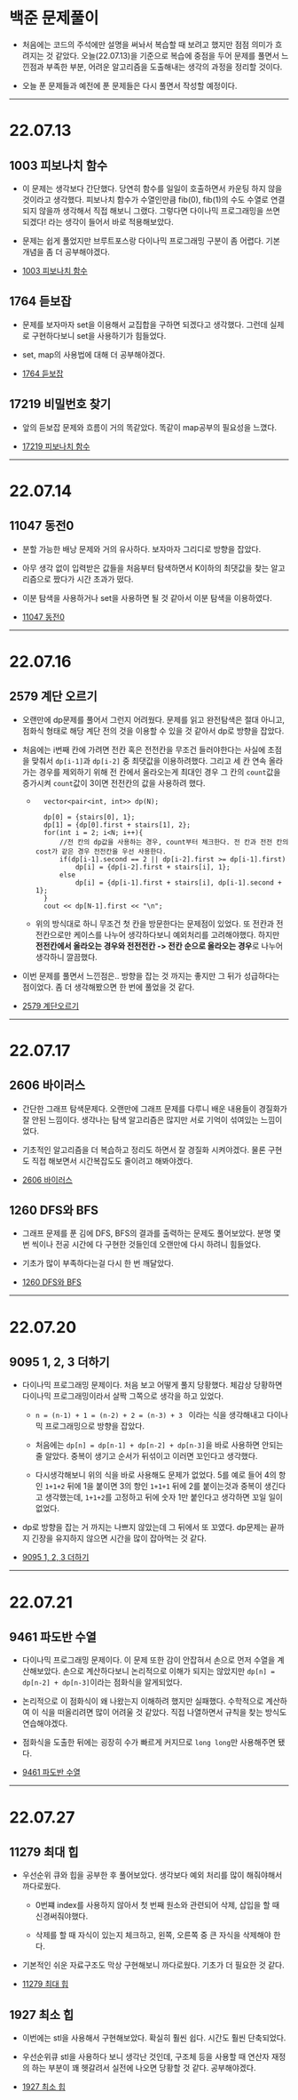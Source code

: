# 백준 문제풀이

- 처음에는 코드의 주석에만 설명을 써놔서 복습할 때 보려고 했지만 점점 의미가 흐려지는 것 같았다.
	오늘(22.07.13)을 기준으로 복습에 중점을 두어 문제를 풀면서 느낀점과 부족한 부분, 
	어려운 알고리즘을 도출해내는 생각의 과정을 정리할 것이다.
	
- 오늘 푼 문제들과 예전에 푼 문제들은 다시 풀면서 작성할 예정이다.

---

# 22.07.13

## 1003 피보나치 함수

- 이 문제는 생각보다 간단했다. 당연히 함수를 일일이 호출하면서 카운팅 하지 않을 것이라고 생각했다. 
	피보나치 함수가 수열인만큼 fib(0), fib(1)의 수도 수열로 연결되지 않을까 생각해서 직접 해보니 그랬다.
	그렇다면 다이나믹 프로그래밍을 쓰면 되겠다! 라는 생각이 들어서 바로 적용해보았다.
	
- 문제는 쉽게 풀었지만 브루트포스랑 다이나믹 프로그래밍 구분이 좀 어렵다. 기본 개념을 좀 더 공부해야겠다.

- [1003 피보나치 함수](./1003.cpp)


## 1764 듣보잡

- 문제를 보자마자 set을 이용해서 교집합을 구하면 되겠다고 생각했다. 그런데 실제로 구현하다보니 set을 사용하기가 힘들었다.
	
	
- set, map의 사용법에 대해 더 공부해야겠다.

- [1764 듣보잡](./1764.cpp)

## 17219 비밀번호 찾기

- 앞의 듣보잡 문제와 흐름이 거의 똑같았다. 똑같이 map공부의 필요성을 느꼈다.

- [17219 피보나치 함수](./17219.cpp)

---


# 22.07.14

## 11047 동전0

- 분할 가능한 배낭 문제와 거의 유사하다. 보자마자 그리디로 방향을 잡았다.

- 아무 생각 없이 입력받은 값들을 처음부터 탐색하면서 K이하의 최댓값을 찾는 알고리즘으로 짰다가 시간 초과가 떴다.

- 이분 탐색을 사용하거나 set을 사용하면 될 것 같아서 이분 탐색을 이용하였다.

- [11047 동전0](./11047.cpp)

---

# 22.07.16

## 2579 계단 오르기

- 오랜만에 dp문제를 풀어서 그런지 어려웠다. 문제를 읽고 완전탐색은 절대 아니고, 점화식 형태로 해당 계단 전의 것을 이용할 수 있을 것 같아서 dp로 방향을 잡았다.

- 처음에는 i번째 칸에 가려면 전칸 혹은 전전칸을 무조건 들러야한다는 사실에 초점을 맞춰서 `dp[i-1]`과 `dp[i-2]` 중 최댓값을 이용하려했다.
	그리고 세 칸 연속 올라가는 경우를 제외하기 위해 전 칸에서 올라오는게 최대인 경우 그 칸의 `count`값을 증가시켜 `count`값이 3이면 전전칸의 값을 사용하려 했다.
	
	- ```
		vector<pair<int, int>> dp(N);
	
		dp[0] = {stairs[0], 1};
		dp[1] = {dp[0].first + stairs[1], 2};	
		for(int i = 2; i<N; i++){
			//전 칸의 dp값을 사용하는 경우, count부터 체크한다. 전 칸과 전전 칸의 cost가 같은 경우 전전칸을 우선 사용한다.
			if(dp[i-1].second == 2 || dp[i-2].first >= dp[i-1].first)
				dp[i] = {dp[i-2].first + stairs[i], 1};
			else
				dp[i] = {dp[i-1].first + stairs[i], dp[i-1].second + 1};
		}
		cout << dp[N-1].first << "\n";
		```
		
	- 위의 방식대로 하니 무조건 첫 칸을 방문한다는 문제점이 있었다. 또 전칸과 전전칸으로만 케이스를 나누어 생각하다보니 예외처리를 고려해야했다.
		하지만 **전전칸에서 올라오는 경우와 전전전칸 -> 전칸 순으로 올라오는 경우**로 나누어 생각하니 깔끔했다.
		
- 이번 문제를 풀면서 느낀점은.. 방향을 잡는 것 까지는 좋지만 그 뒤가 성급하다는 점이었다. 좀 더 생각해봤으면 한 번에 풀었을 것 같다.

- [2579 계단오르기](./2579.cpp)

---

# 22.07.17

## 2606 바이러스

- 간단한 그래프 탐색문제다. 오랜만에 그래프 문제를 다루니 배운 내용들이 경질화가 잘 안된 느낌이다. 생각나는 탐색 알고리즘은 많지만 서로 기억이 섞여있는 느낌이었다. 
	
- 기초적인 알고리즘을 더 복습하고 정리도 하면서 잘 경질화 시켜야겠다. 물론 구현도 직접 해보면서 시간복잡도도 줄이려고 해봐야겠다.

- [2606 바이러스](./2606.cpp)

## 1260 DFS와 BFS

- 그래프 문제를 푼 김에 DFS, BFS의 결과를 출력하는 문제도 풀어보았다. 분명 몇 번 씩이나 전공 시간에 다 구현한 것들인데 오랜만에 다시 하려니 힘들었다.

- 기초가 많이 부족하다는걸 다시 한 번 깨달았다.

- [1260 DFS와 BFS](./1260.cpp)

---

# 22.07.20

## 9095 1, 2, 3 더하기

- 다이나믹 프로그래밍 문제이다. 처음 보고 어떻게 풀지 당황했다. 체감상 당황하면 다이나믹 프로그래밍이라서 살짝 그쪽으로 생각을 하고 있었다.
		
	- `n = (n-1) + 1 = (n-2) + 2 = (n-3) + 3 ` 이라는 식을 생각해내고 다이나믹 프로그래밍으로 방향을 잡았다.
	
	- 처음에는 `dp[n] = dp[n-1] + dp[n-2] + dp[n-3]`을 바로 사용하면 안되는 줄 알았다. 중복이 생기고 순서가 뒤섞이고 이러면 꼬인다고 생각했다.
	
	- 다시생각해보니 위의 식을 바로 사용해도 문제가 없었다. 5를 예로 들어 4의 항인 `1+1+2` 뒤에 1을 붙이면 3의 항인 `1+1+1` 뒤에 2를 붙이는것과 중복이 생긴다고 생각했는데, `1+1+2`를 고정하고 뒤에 숫자 1만 붙인다고 생각하면 꼬일 일이 없었다.
	
- dp로 방향을 잡는 거 까지는 나쁘지 않았는데 그 뒤에서 또 꼬였다. dp문제는 끝까지 긴장을 유지하지 않으면 시간을 많이 잡아먹는 것 같다.

- [9095 1, 2, 3 더하기](./9095.cpp)

---

# 22.07.21

## 9461 파도반 수열

- 다이나믹 프로그래밍 문제이다. 이 문제 또한 감이 안잡혀서 손으로 먼저 수열을 계산해보았다. 손으로 계산하다보니 논리적으로 이해가 되지는 않았지만
	`dp[n] = dp[n-2] + dp[n-3]`이라는 점화식을 알게되었다.
	
- 논리적으로 이 점화식이 왜 나왔는지 이해하려 했지만 실패했다. 수학적으로 계산하여 이 식을 떠올리려면 많이 어려울 것 같았다. 직접 나열하면서 규칙을 찾는 방식도 연습해야겠다.

- 점화식을 도출한 뒤에는 굉장히 수가 빠르게 커지므로 `long long`만 사용해주면 됐다.

- [9461 파도반 수열](./9461.cpp)

---

# 22.07.27

## 11279 최대 힙

- 우선순위 큐와 힙을 공부한 후 풀어보았다. 생각보다 예외 처리를 많이 해줘야해서 까다로웠다.

	- 0번쨰 index를 사용하지 않아서 첫 번째 원소와 관련되어 삭제, 삽입을 할 때 신경써줘야했다.
	
	- 삭제를 할 때 자식이 있는지 체크하고, 왼쪽, 오른쪽 중 큰 자식을 삭제해야 한다.
	
- 기본적인 쉬운 자료구조도 막상 구현해보니 까다로웠다. 기초가 더 필요한 것 같다.

- [11279 최대 힙](./11279.cpp)

## 1927 최소 힙

- 이번에는 stl을 사용해서 구현해보았다. 확실히 훨씬 쉽다. 시간도 훨씬 단축되었다.

- 우선순위큐 stl을 사용하다 보니 생각난 것인데, 구조체 등을 사용할 때 연산자 재정의 하는 부분이 꽤 헷갈려서 실전에 나오면 당황할 것 같다. 공부해야겠다.

- [1927 최소 힙](./1927.cpp)